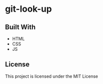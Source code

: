 # git-look-up


## Built With

* HTML
* CSS
* JS

## License

This project is licensed under the MIT License 
